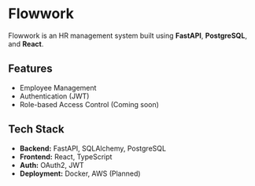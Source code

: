 # Flowwork

Flowwork is an HR management system built using **FastAPI**, **PostgreSQL**, and **React**.

## Features
- Employee Management
- Authentication (JWT)
- Role-based Access Control (Coming soon)

## Tech Stack
- **Backend:** FastAPI, SQLAlchemy, PostgreSQL
- **Frontend:** React, TypeScript
- **Auth:** OAuth2, JWT
- **Deployment:** Docker, AWS (Planned)
